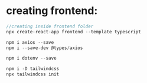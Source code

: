 # creating frontend:

```javascript
//creating inside frontend folder
npx create-react-app frontend --template typescript

npm i axios --save
npm i --save-dev @types/axios

npm i dotenv --save

npm i -D tailwindcss
npx tailwindcss init
```